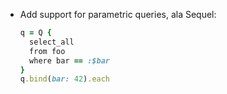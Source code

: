- Add support for parametric queries, ala Sequel:

  ```ruby
  q = Q {
    select_all
    from foo
    where bar == :$bar
  }
  q.bind(bar: 42).each 
  ```
